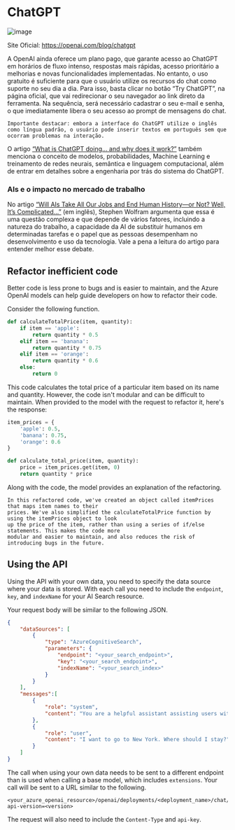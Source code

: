 # ChatGPT

![image](https://github.com/RonnyldoSilva/Wiki-Ronnyldo/assets/37785171/905d4808-692a-4851-b2c9-caa2567d89ac)

Site Oficial: https://openai.com/blog/chatgpt

A OpenAI ainda oferece um plano pago, que garante acesso ao ChatGPT em horários de fluxo intenso, respostas mais rápidas, acesso prioritário a melhorias e novas funcionalidades implementadas. No entanto, o uso gratuito é suficiente para que o usuário utilize os recursos do chat como suporte no seu dia a dia. Para isso, basta clicar no botão “Try ChatGPT”, na página oficial, que vai redirecionar o seu navegador ao link direto da ferramenta. Na sequência, será necessário cadastrar o seu e-mail e senha, o que imediatamente libera o seu acesso ao prompt de mensagens do chat.

`Importante destacar: embora a interface do ChatGPT utilize o inglês como língua padrão, o usuário pode inserir textos em português sem que ocorram problemas na interação.`

O artigo [“What is ChatGPT doing… and why does it work?”](https://writings.stephenwolfram.com/2023/02/what-is-chatgpt-doing-and-why-does-it-work/) também menciona o conceito de modelos, probabilidades, Machine Learning e treinamento de redes neurais, semântica e linguagem computacional, além de entrar em detalhes sobre a engenharia por trás do sistema do ChatGPT.

### AIs e o impacto no mercado de trabalho

No artigo [“Will AIs Take All Our Jobs and End Human History—or Not? Well, It’s Complicated…”](https://writings.stephenwolfram.com/2023/03/will-ais-take-all-our-jobs-and-end-human-history-or-not-well-its-complicated/) (em inglês), Stephen Wolfram argumenta que essa é uma questão complexa e que depende de vários fatores, incluindo a natureza do trabalho, a capacidade da AI de substituir humanos em determinadas tarefas e o papel que as pessoas desempenham no desenvolvimento e uso da tecnologia. Vale a pena a leitura do artigo para entender melhor esse debate.

## Refactor inefficient code

Better code is less prone to bugs and is easier to maintain, and the Azure OpenAI models can help guide developers on how to refactor their code.

Consider the following function.

```python
def calculateTotalPrice(item, quantity):
    if item == 'apple':
        return quantity * 0.5
    elif item == 'banana':
        return quantity * 0.75
    elif item == 'orange':
        return quantity * 0.6
    else:
        return 0
```

This code calculates the total price of a particular item based on its name and quantity. However, the code isn't modular and can be difficult to maintain. When provided to the model with the request to refactor it, here's the response:

```python
item_prices = {  
    'apple': 0.5,  
    'banana': 0.75,  
    'orange': 0.6  
}  

def calculate_total_price(item, quantity):  
    price = item_prices.get(item, 0)  
    return quantity * price
```

Along with the code, the model provides an explanation of the refactoring.

```
In this refactored code, we've created an object called itemPrices that maps item names to their 
prices. We've also simplified the calculateTotalPrice function by using the itemPrices object to look 
up the price of the item, rather than using a series of if/else statements. This makes the code more 
modular and easier to maintain, and also reduces the risk of introducing bugs in the future.
```

## Using the API

Using the API with your own data, you need to specify the data source where your data is stored. With each call you need to include the `endpoint`, `key`, and `indexName` for your AI Search resource.

Your request body will be similar to the following JSON.

```json
{
    "dataSources": [
        {
            "type": "AzureCognitiveSearch",
            "parameters": {
                "endpoint": "<your_search_endpoint>",
                "key": "<your_search_endpoint>",
                "indexName": "<your_search_index>"
            }
        }
    ],
    "messages":[
        {
            "role": "system", 
            "content": "You are a helpful assistant assisting users with travel recommendations."
        },
        {
            "role": "user", 
            "content": "I want to go to New York. Where should I stay?"
        }
    ]
}
```

The call when using your own data needs to be sent to a different endpoint than is used when calling a base model, which includes `extensions`. Your call will be sent to a URL similar to the following.

```http
<your_azure_openai_resource>/openai/deployments/<deployment_name>/chat/completions?api-version=<version>
```

The request will also need to include the `Content-Type` and `api-key`.
